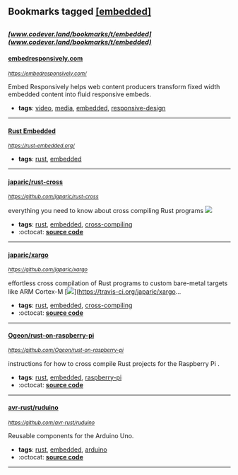 ## Bookmarks tagged [[embedded]](https://www.codever.land/search?q=[embedded])

_<sup><sup>[www.codever.land/bookmarks/t/embedded](www.codever.land/bookmarks/t/embedded)</sup></sup>_
---
#### [embedresponsively.com](https://embedresponsively.com/)
_<sup>https://embedresponsively.com/</sup>_

Embed Responsively helps web content producers transform fixed width embedded content into fluid responsive embeds.

* **tags**: [video](../tagged/video.md), [media](../tagged/media.md), [embedded](../tagged/embedded.md), [responsive-design](../tagged/responsive-design.md)
---
#### [Rust Embedded](https://rust-embedded.org/)
_<sup>https://rust-embedded.org/</sup>_

* **tags**: [rust](../tagged/rust.md), [embedded](../tagged/embedded.md)
---
#### [japaric/rust-cross](https://github.com/japaric/rust-cross)
_<sup>https://github.com/japaric/rust-cross</sup>_

everything you need to know about cross compiling Rust programs [<img src="https://api.travis-ci.org/japaric/rust-cross.svg?branch=master">](https://travis-ci.org/japaric/rust-cross)
* **tags**: [rust](../tagged/rust.md), [embedded](../tagged/embedded.md), [cross-compiling](../tagged/cross-compiling.md)
* :octocat: **[source code](https://github.com/japaric/rust-cross)**
---
#### [japaric/xargo](https://github.com/japaric/xargo)
_<sup>https://github.com/japaric/xargo</sup>_

effortless cross compilation of Rust programs to custom bare-metal targets like ARM Cortex-M [<img src="https://api.travis-ci.org/japaric/xargo.svg?branch=master">](https://travis-ci.org/japaric/xargo...
* **tags**: [rust](../tagged/rust.md), [embedded](../tagged/embedded.md), [cross-compiling](../tagged/cross-compiling.md)
* :octocat: **[source code](https://github.com/japaric/xargo)**
---
#### [Ogeon/rust-on-raspberry-pi](https://github.com/Ogeon/rust-on-raspberry-pi)
_<sup>https://github.com/Ogeon/rust-on-raspberry-pi</sup>_

instructions for how to cross compile Rust projects for the Raspberry Pi .
* **tags**: [rust](../tagged/rust.md), [embedded](../tagged/embedded.md), [raspberry-pi](../tagged/raspberry-pi.md)
* :octocat: **[source code](https://github.com/Ogeon/rust-on-raspberry-pi)**
---
#### [avr-rust/ruduino](https://github.com/avr-rust/ruduino)
_<sup>https://github.com/avr-rust/ruduino</sup>_

Reusable components for the Arduino Uno.
* **tags**: [rust](../tagged/rust.md), [embedded](../tagged/embedded.md), [arduino](../tagged/arduino.md)
* :octocat: **[source code](https://github.com/avr-rust/ruduino)**
---
